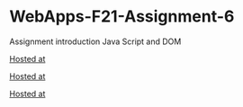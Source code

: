 # WebApps-F21-Assignment-6
Assignment introduction Java Script and DOM

[Hosted at](https://44-563-webapps-f21.github.io/webapps-f21-assignment-6-praneethkumar695/pass.html)

[Hosted at](https://44-563-webapps-f21.github.io/webapps-f21-assignment-6-praneethkumar695/arithmetic.html)

[Hosted at](https://44-563-webapps-f21.github.io/webapps-f21-assignment-6-praneethkumar695/car.html)
